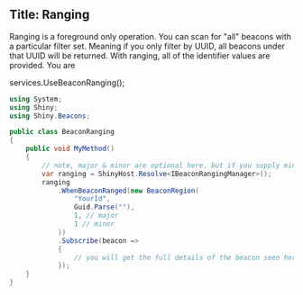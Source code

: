 Title: Ranging
---
Ranging is a foreground only operation.  You can scan for "all" beacons with a particular filter set.  Meaning if you only filter by UUID, all beacons under that UUID will be returned.  With ranging, all of the identifier values are provided.  You are 


<?! PackageInfo "Shiny.Beacons" "Shiny.Beacons.IBeaconRangingManager" /?>

<?! Startup ?>
services.UseBeaconRanging();
<?!/ Startup ?>

```cs
using System;
using Shiny;
using Shiny.Beacons;

public class BeaconRanging
{
    public void MyMethod()
    {
        // note, major & minor are optional here, but if you supply minor, you must supply major
        var ranging = ShinyHost.Resolve<IBeaconRangingManager>();
        ranging
            .WhenBeaconRanged(new BeaconRegion(
                "YourId",
                Guid.Parse(""),
                1, // major
                1 // minor
            ))
            .Subscribe(beacon =>
            {
                // you will get the full details of the beacon seen heree
            });
    }
}


```